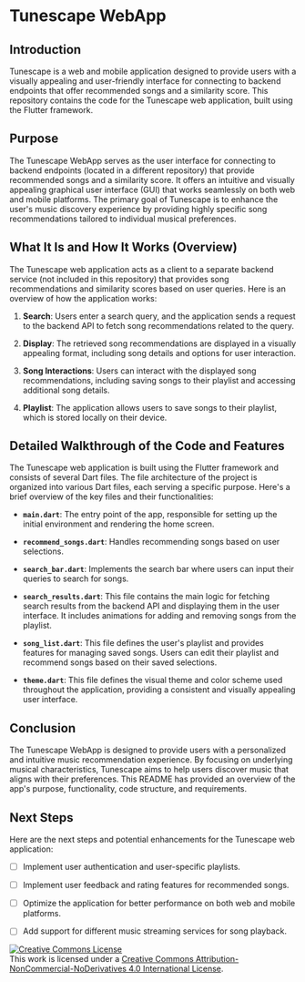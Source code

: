 # Tunescape WebApp

## Introduction
Tunescape is a web and mobile application designed to provide users with a visually appealing and user-friendly interface for connecting to backend endpoints that offer recommended songs and a similarity score. This repository contains the code for the Tunescape web application, built using the Flutter framework.

## Purpose
The Tunescape WebApp serves as the user interface for connecting to backend endpoints (located in a different repository) that provide recommended songs and a similarity score. It offers an intuitive and visually appealing graphical user interface (GUI) that works seamlessly on both web and mobile platforms. The primary goal of Tunescape is to enhance the user's music discovery experience by providing highly specific song recommendations tailored to individual musical preferences.

## What It Is and How It Works (Overview)
The Tunescape web application acts as a client to a separate backend service (not included in this repository) that provides song recommendations and similarity scores based on user queries. Here is an overview of how the application works:

1. **Search**: Users enter a search query, and the application sends a request to the backend API to fetch song recommendations related to the query.

2. **Display**: The retrieved song recommendations are displayed in a visually appealing format, including song details and options for user interaction.

3. **Song Interactions**: Users can interact with the displayed song recommendations, including saving songs to their playlist and accessing additional song details.

4. **Playlist**: The application allows users to save songs to their playlist, which is stored locally on their device.

## Detailed Walkthrough of the Code and Features
The Tunescape web application is built using the Flutter framework and consists of several Dart files. The file architecture of the project is organized into various Dart files, each serving a specific purpose. Here's a brief overview of the key files and their functionalities:

- **`main.dart`**: The entry point of the app, responsible for setting up the initial environment and rendering the home screen.

- **`recommend_songs.dart`**: Handles recommending songs based on user selections.

- **`search_bar.dart`**: Implements the search bar where users can input their queries to search for songs.

- **`search_results.dart`**: This file contains the main logic for fetching search results from the backend API and displaying them in the user interface. It includes animations for adding and removing songs from the playlist.

- **`song_list.dart`**: This file defines the user's playlist and provides features for managing saved songs. Users can edit their playlist and recommend songs based on their saved selections.

- **`theme.dart`**: This file defines the visual theme and color scheme used throughout the application, providing a consistent and visually appealing user interface.

## Conclusion
The Tunescape WebApp is designed to provide users with a personalized and intuitive music recommendation experience. By focusing on underlying musical characteristics, Tunescape aims to help users discover music that aligns with their preferences. This README has provided an overview of the app's purpose, functionality, code structure, and requirements.

## Next Steps
Here are the next steps and potential enhancements for the Tunescape web application:

- [ ] Implement user authentication and user-specific playlists.
- [ ] Implement user feedback and rating features for recommended songs.
- [ ] Optimize the application for better performance on both web and mobile platforms.
- [ ] Add support for different music streaming services for song playback.


<a rel="license" href="http://creativecommons.org/licenses/by-nc-nd/4.0/"><img alt="Creative Commons License" style="border-width:0" src="https://i.creativecommons.org/l/by-nc-nd/4.0/88x31.png" /></a><br />This work is licensed under a <a rel="license" href="http://creativecommons.org/licenses/by-nc-nd/4.0/">Creative Commons Attribution-NonCommercial-NoDerivatives 4.0 International License</a>.
